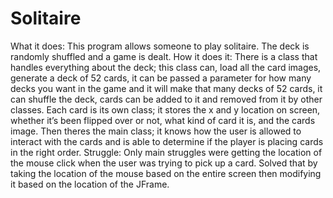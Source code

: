 # Solitaire
What it does: This program allows someone to play solitaire. The deck is randomly shuffled and a game is dealt. 
How it does it:
 There is a class that handles everything about the deck; this class can, load all the card images, generate a deck 
 of 52 cards, it can be passed a parameter for how many decks you want in the game and it will make that many decks of 
 52 cards, it can shuffle the deck, cards can be added to it and removed from it by other classes.
	Each card is its own class; it stores the x and y location on screen, whether it’s been flipped over or not, what kind 
	of card it is, and the cards image.
	Then theres the main class; it knows how the user is allowed to interact with the cards and is able to determine if the 
	player is placing cards in the right order. 
Struggle:
	Only main struggles were getting the location of the mouse click when the user was trying to pick up a card. 
	Solved that by taking the location of the mouse based on the entire screen then modifying it based on the location of the
	JFrame.
